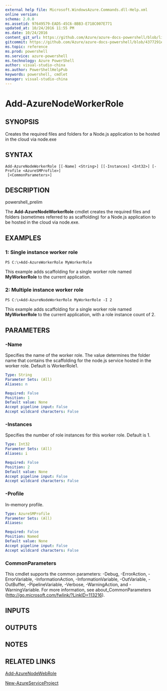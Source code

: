 ```yaml
---
external help file: Microsoft.WindowsAzure.Commands.dll-Help.xml
online version: 
schema: 2.0.0
ms.assetid: 97649579-EAD5-45C6-8BB3-E718C007E771
updated_at: 10/24/2016 11:55 PM
ms.date: 10/24/2016
content_git_url: https://github.com/Azure/azure-docs-powershell/blob/live/azureps-cmdlets-docs/ServiceManagement/Azure.Compute/v1.6.1/Add-AzureNodeWorkerRole.md
gitcommit: https://github.com/Azure/azure-docs-powershell/blob/4377291ee360e58e2c1c5d644155daf6a0279055/azureps-cmdlets-docs/ServiceManagement/Azure.Compute/v1.6.1/Add-AzureNodeWorkerRole.md
ms.topic: reference
ms.prod: powershell
ms.service: azure-powershell
ms.technology: Azure PowerShell
author: visual-studio-china
ms.author: PowerShellHelpPub
keywords: powershell, cmdlet
manager: visual-studio-china
---
```


# Add-AzureNodeWorkerRole

## SYNOPSIS
Creates the required files and folders for a Node.js application to be hosted in the cloud via node.exe

## SYNTAX

```
Add-AzureNodeWorkerRole [[-Name] <String>] [[-Instances] <Int32>] [-Profile <AzureSMProfile>]
 [<CommonParameters>]
```

## DESCRIPTION
powershell_prelim

The **Add-AzureNodeWorkerRole** cmdlet creates the required files and folders (sometimes referred to as scaffolding) for a Node.js application to be hosted in the cloud via node.exe.

## EXAMPLES

### 1: Single instance worker role
```
PS C:\>Add-AzureWorkerRole MyWorkerRole
```

This example adds scaffolding for a single worker role named **MyWorkerRole** to the current application.

### 2: Multiple instance worker role
```
PS C:\>Add-AzureNodeWorkerRole MyWorkerRole -I 2
```

This example adds scaffolding for a single worker role named **MyWorkerRole** to the current application, with a role instance count of 2.

## PARAMETERS

### -Name
Specifies the name of the worker role.
The value determines the folder name that contains the scaffolding for the node.js service hosted in the worker role.
Default is WorkerRole1.

```yaml
Type: String
Parameter Sets: (All)
Aliases: n

Required: False
Position: 1
Default value: None
Accept pipeline input: False
Accept wildcard characters: False
```

### -Instances
Specifies the number of role instances for this worker role.
Default is 1.

```yaml
Type: Int32
Parameter Sets: (All)
Aliases: i

Required: False
Position: 2
Default value: None
Accept pipeline input: False
Accept wildcard characters: False
```

### -Profile
In-memory profile.

```yaml
Type: AzureSMProfile
Parameter Sets: (All)
Aliases: 

Required: False
Position: Named
Default value: None
Accept pipeline input: False
Accept wildcard characters: False
```

### CommonParameters
This cmdlet supports the common parameters: -Debug, -ErrorAction, -ErrorVariable, -InformationAction, -InformationVariable, -OutVariable, -OutBuffer, -PipelineVariable, -Verbose, -WarningAction, and -WarningVariable. For more information, see about_CommonParameters (http://go.microsoft.com/fwlink/?LinkID=113216).

## INPUTS

## OUTPUTS

## NOTES

## RELATED LINKS

[Add-AzureNodeWebRole](xref:ServiceManagement/Azure.Compute/v1.6.1/Add-AzureNodeWebRole.md)

[New-AzureServiceProject](xref:ServiceManagement/Azure.Compute/v1.6.1/New-AzureServiceProject.md)


